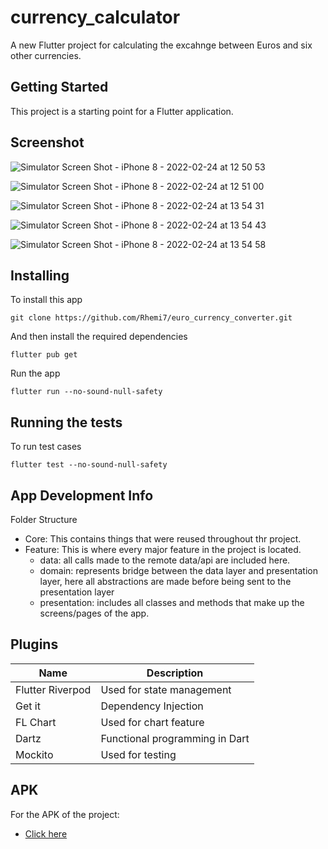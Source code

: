 # currency_calculator

A new Flutter project for calculating the excahnge between Euros and six other currencies.

## Getting Started

This project is a starting point for a Flutter application.

## Screenshot

![Simulator Screen Shot - iPhone 8 - 2022-02-24 at 12 50 53](https://user-images.githubusercontent.com/54381642/155527648-ab87f2c5-68c4-48d6-bb58-c1ab0e417755.png)

![Simulator Screen Shot - iPhone 8 - 2022-02-24 at 12 51 00](https://user-images.githubusercontent.com/54381642/155527687-0fa07e7e-b67b-4433-9dc2-e89e15c3fe8f.png)

![Simulator Screen Shot - iPhone 8 - 2022-02-24 at 13 54 31](https://user-images.githubusercontent.com/54381642/155528045-bcdf85ce-7e07-45f2-b254-9bfb890505cf.png)

![Simulator Screen Shot - iPhone 8 - 2022-02-24 at 13 54 43](https://user-images.githubusercontent.com/54381642/155528073-e07b8b96-f4e1-4258-91b9-2aa31272bf6b.png)

![Simulator Screen Shot - iPhone 8 - 2022-02-24 at 13 54 58](https://user-images.githubusercontent.com/54381642/155528089-f3f41571-fded-4ad3-a14a-5c7bd2eb7ec5.png)

## Installing
To install this app

```
git clone https://github.com/Rhemi7/euro_currency_converter.git
```

And then install the required dependencies

```
flutter pub get
```
Run the app

```
flutter run --no-sound-null-safety
```

## Running the tests
To run test cases

```
flutter test --no-sound-null-safety
```

## App Development Info
Folder Structure

  - Core: This contains things that were reused throughout thr project.
  - Feature: This is where every major feature in the project is located.
     - data: all calls made to the remote data/api are included here.
     - domain: represents bridge between the data layer and presentation layer, here all abstractions are made before being sent to the presentation layer
     - presentation: includes all classes and methods that make up the screens/pages of the app.

## Plugins
| Name | Description |
| --- | --- |
| Flutter Riverpod | Used for state management |
| Get it | Dependency Injection |
| FL Chart | Used for chart feature |
| Dartz | Functional programming in Dart |
| Mockito | Used for testing |


## APK
For the APK of the project:

- [Click here](https://drive.google.com/file/d/1ro8dqr-HMj_rG2HE6AsPVDny1v6zbsOe/view?usp=sharing)

